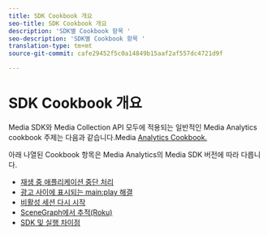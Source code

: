 ```yaml
---
title: SDK Cookbook 개요
seo-title: SDK Cookbook 개요
description: 'SDK별 Cookbook 항목 '
seo-description: 'SDK별 Cookbook 항목 '
translation-type: tm+mt
source-git-commit: cafe29452f5c0a14849b15aaf2af557dc4721d9f

---
```



# SDK Cookbook 개요

Media SDK와 Media Collection API 모두에 적용되는 일반적인 Media Analytics cookbook 주제는 다음과 같습니다.Media [Analytics Cookbook.](/help/media-analytics-cookbook/cookbook-overview.md)

아래 나열된 Cookbook 항목은 Media Analytics의 Media SDK 버전에 따라 다릅니다.

* [재생 중 애플리케이션 중단 처리](/help/sdk-implement/cookbook/app-interrupts.md)
* [광고 사이에 표시되는 main:play 해결](/help/sdk-implement/cookbook/fix-ad-play-ad.md)
* [비활성 세션 다시 시작](/help/sdk-implement/cookbook/resuming-inactive.md)
* [SceneGraph에서 추적(Roku)](/help/sdk-implement/cookbook/sdk-track-scenegraph.md)
* [SDK 및 실행 차이점](/help/sdk-implement/cookbook/sdk-vs-launch-qoe.md)
